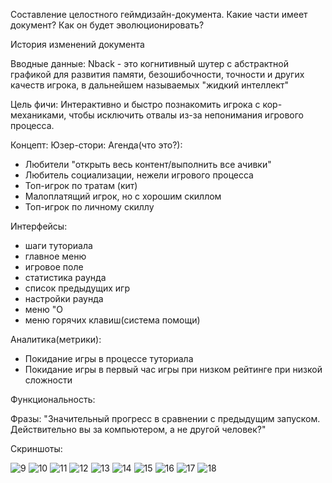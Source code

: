Составление целостного геймдизайн-документа. Какие части имеет документ? Как он будет эволюционировать?

История изменений документа

Вводные данные: Nback - это когнитивный шутер с абстрактной графикой для развития памяти, безошибочности, точности и других качеств игрока, в дальнейшем называемых "жидкий интеллект"

Цель фичи: Интерактивно и быстро познакомить игрока с кор-механиками, чтобы исключить отвалы из-за непонимания игрового процесса.

Концепт:
Юзер-стори:
Агенда(что это?):
* Любители "открыть весь контент/выполнить все ачивки"
* Любитель социализации, нежели игрового процесса
* Топ-игрок по тратам (кит)
* Малоплатящий игрок, но с хорошим скиллом
* Топ-игрок по личному скиллу


Интерфейсы:
* шаги туториала
* главное меню
* игровое поле
* статистика раунда
* список предыдущих игр
* настройки раунда
* меню "О
* меню горячих клавиш(система помощи)

Аналитика(метрики):
* Покидание игры в процессе туториала
* Покидание игры в первый час игры при низком рейтинге при низкой сложности


Функциональность:

Фразы:
"Значительный прогресс в сравнении с предыдущим запуском. Действительно вы за компьютером, а не другой человек?"

Скриншоты:

![9](scenes/nback3/shoots/9.png)
![10](scenes/nback3/shoots/10.png)
![11](scenes/nback3/shoots/11.png)
![12](scenes/nback3/shoots/12.png)
![13](scenes/nback3/shoots/13.png)
![14](scenes/nback3/shoots/14.png)
![15](scenes/nback3/shoots/15.png)
![16](scenes/nback4/shoots/16.png)
![17](scenes/nback3/shoots/17.png)
![18](scenes/nback3/shoots/18.png)
